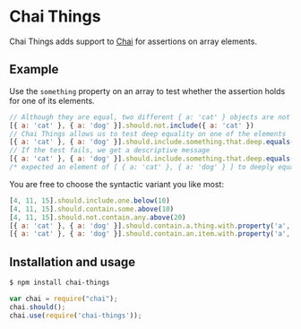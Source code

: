 # Chai Things
Chai Things adds support to [Chai](http://chaijs.com/) for assertions on array elements.

## Example
Use the `something` property on an array to test whether the assertion holds for one of its elements.

```javascript
// Although they are equal, two different { a: 'cat' } objects are not the same
[{ a: 'cat' }, { a: 'dog' }].should.not.include({ a: 'cat' })
// Chai Things allows us to test deep equality on one of the elements
[{ a: 'cat' }, { a: 'dog' }].should.include.something.that.deep.equals({ a: 'cat' })
// If the test fails, we get a descriptive message
[{ a: 'cat' }, { a: 'dog' }].should.include.something.that.deep.equals({ a: 'cow' })
/* expected an element of [ { a: 'cat' }, { a: 'dog' } ] to deeply equal { a: 'cow' } */
```

You are free to choose the syntactic variant you like most:

```javascript
[4, 11, 15].should.include.one.below(10)
[4, 11, 15].should.contain.some.above(10)
[4, 11, 15].should.not.contain.any.above(20)
[{ a: 'cat' }, { a: 'dog' }].should.contain.a.thing.with.property('a', 'cat')
[{ a: 'cat' }, { a: 'dog' }].should.contain.an.item.with.property('a', 'dog')
```

## Installation and usage
```bash
$ npm install chai-things
```

```javascript
var chai = require("chai");
chai.should();
chai.use(require('chai-things'));
```
